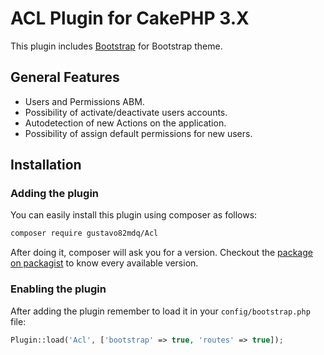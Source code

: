 ACL Plugin for CakePHP 3.X
==========================

This plugin includes
[Bootstrap](https://github.com/elboletaire/twbs-cake-plugin#bootstrap-plugin-for-cakephp-3.X) for Bootstrap theme.

General Features
----------------

- Users and Permissions ABM.
- Possibility of activate/deactivate users accounts.
- Autodetection of new Actions on the application.
- Possibility of assign default permissions for new users.

Installation
------------

### Adding the plugin

You can easily install this plugin using composer as follows:

```bash
composer require gustavo82mdq/Acl
```

After doing it, composer will ask you for a version. Checkout the
[package on packagist](https://packagist.org/packages/gustavo82mdq/acl)
to know every available version.

### Enabling the plugin

After adding the plugin remember to load it in your `config/bootstrap.php` file:

```php
Plugin::load('Acl', ['bootstrap' => true, 'routes' => true]);
```

